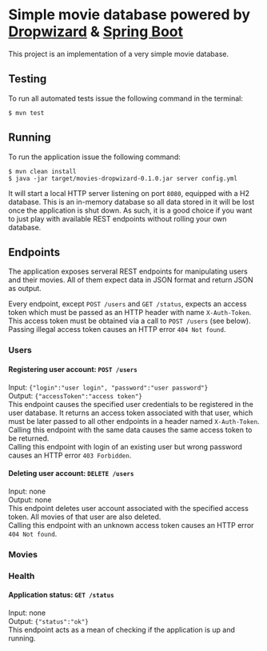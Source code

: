 # Simple movie database powered by [Dropwizard](http://www.dropwizard.io/) & [Spring Boot](http://projects.spring.io/spring-boot/)
This project is an implementation of a very simple movie database.

## Testing
To run all automated tests issue the following command in the terminal:
```
$ mvn test
```

## Running
To run the application issue the following command:
```
$ mvn clean install
$ java -jar target/movies-dropwizard-0.1.0.jar server config.yml
```
It will start a local HTTP server listening on port `8080`, equipped with a H2 database. This is an in-memory database so all data stored in it will be lost once the application is shut down. As such, it is a good choice if you want to just play with available REST endpoints without rolling your own database.

## Endpoints
The application exposes serveral REST endpoints for manipulating users and their movies. All of them expect data in JSON format and return JSON as output.

Every endpoint, except `POST /users` and `GET /status`, expects an access token which must be passed as an HTTP header with name `X-Auth-Token`. This access token must be obtained via a call to `POST /users` (see below). Passing illegal access token causes an HTTP error `404 Not found`.

### Users

#### Registering user account: `POST /users`
Input: `{"login":"user login", "password":"user password"}`  
Output: `{"accessToken":"access token"}`  
This endpoint causes the specified user credentials to be registered in the user database. It returns an access token associated with that user, which must be later passed to all other endpoints in a header named `X-Auth-Token`.  
Calling this endpoint with the same data causes the same access token to be returned.  
Calling this endpoint with login of an existing user but wrong password causes an HTTP error `403 Forbidden`.

#### Deleting user account: `DELETE /users`
Input: none  
Output: none  
This endpoint deletes user account associated with the specified access token. All movies of that user are also deleted.  
Calling this endpoint with an unknown access token causes an HTTP error `404 Not found`.

### Movies

### Health

#### Application status: `GET /status`
Input: none  
Output: `{"status":"ok"}`  
This endpoint acts as a mean of checking if the application is up and running.
